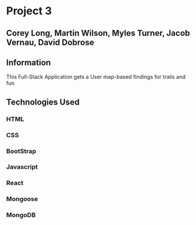 # Project 3
## Corey Long, Martin Wilson, Myles Turner, Jacob Vernau, David Dobrose

## Information
This Full-Stack Application gets a User map-based findings for trails and fun

## Technologies Used

### HTML
### CSS
### BootStrap
### Javascript
### React
### Mongoose
### MongoDB



